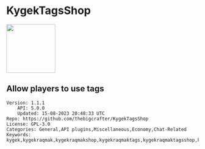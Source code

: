 # KygekTagsShop
<img src="https://raw.githubusercontent.com/thebigcrafter/KygekTagsShop/2c2823fd881dfd0e3a8d73fe48eec316e84e365f/icon.png" width="128" height="128" />

## Allow players to use tags
```properties
Version: 1.1.1
    API: 5.0.0
    Updated: 15-08-2023 20:48:33 UTC
Repo: https://github.com/thebigcrafter/KygekTagsShop
License: GPL-3.0
Categories: General,API plugins,Miscellaneous,Economy,Chat-Related
Keywords: kygek,kygekraqmak,kygekraqmakshop,kygekraqmaktags,kygekraqmaktagsshop,kygekraqmaktagsui,kygekraqmakui,kygekshop,kygektags,kygektagsui,kygekteamshop,kygekteamtags,kygekteamtagsshop,kygekteamtagsui,kygekteamui,kygekui,shop,tags,tagsshop,tagsui,ui
```